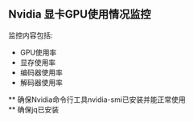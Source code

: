 ## Nvidia 显卡GPU使用情况监控
监控内容包括:
* GPU使用率
* 显存使用率
* 编码器使用率
* 解码器使用率

** 确保Nvidia命令行工具nvidia-smi已安装并能正常使用  
** 确保jq已安装
